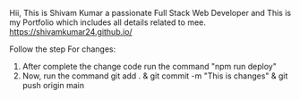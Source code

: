 Hii, This is Shivam Kumar a passionate Full Stack Web Developer and This is my Portfolio which includes all details related to mee.
https://shivamkumar24.github.io/

Follow the step For changes:
1.  After complete the change code run the command "npm run deploy" 
2.  Now, run the command git add . & git commit -m "This is changes" & git push origin main
